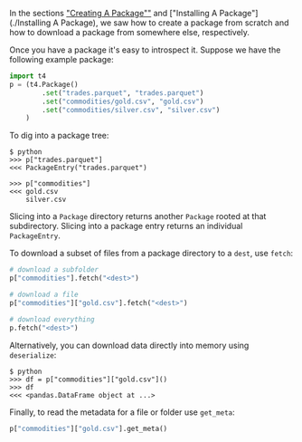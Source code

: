 In the sections ["Creating A Package""](Creating%20a%20Package.md) and ["Installing A Package"](./Installing A Package), we saw how to create a package from scratch and how to download a package from somewhere else, respectively.

Once you have a package it's easy to introspect it. Suppose we have the following example package:

```python
import t4
p = (t4.Package()
        .set("trades.parquet", "trades.parquet")
        .set("commodities/gold.csv", "gold.csv")
        .set("commodities/silver.csv", "silver.csv")
    )
```

To dig into a package tree:

```
$ python
>>> p["trades.parquet"]
<<< PackageEntry("trades.parquet")

>>> p["commodities"]
<<< gold.csv
    silver.csv
```

Slicing into a `Package` directory returns another `Package` rooted at that subdirectory. Slicing into a package entry returns an individual `PackageEntry`.

To download a subset of files from a package directory to a `dest`, use `fetch`:

```python
# download a subfolder
p["commodities"].fetch("<dest>")

# download a file
p["commodities"]["gold.csv"].fetch("<dest>")

# download everything
p.fetch("<dest>")
```

Alternatively, you can download data directly into memory using `deserialize`:

```
$ python
>>> df = p["commodities"]["gold.csv"]()
>>> df
<<< <pandas.DataFrame object at ...>
```

Finally, to read the metadata for a file or folder use `get_meta`:

```python
p["commodities"]["gold.csv"].get_meta()
```